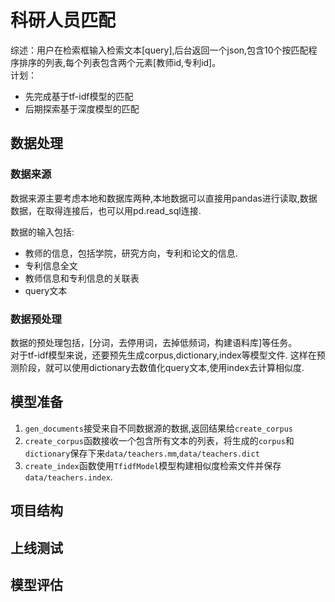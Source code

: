 # 科研人员匹配
综述：用户在检索框输入检索文本[query],后台返回一个json,包含10个按匹配程序排序的列表,每个列表包含两个元素[教师id,专利id]。  
计划：
- 先完成基于tf-idf模型的匹配
- 后期探索基于深度模型的匹配

## 数据处理
### 数据来源
数据来源主要考虑本地和数据库两种,本地数据可以直接用pandas进行读取,数据数据，在取得连接后，也可以用pd.read_sql连接.  

数据的输入包括:
- 教师的信息，包括学院，研究方向，专利和论文的信息.
- 专利信息全文
- 教师信息和专利信息的关联表
- query文本

### 数据预处理

数据的预处理包括，[分词，去停用词，去掉低频词，构建语料库]等任务。  
对于tf-idf模型来说，还要预先生成corpus,dictionary,index等模型文件.
这样在预测阶段，就可以使用dictionary去数值化query文本,使用index去计算相似度.

## 模型准备
1. `gen_documents`接受来自不同数据源的数据,返回结果给`create_corpus`
2. `create_corpus`函数接收一个包含所有文本的列表，将生成的`corpus`和`dictionary`保存下来`data/teachers.mm`,`data/teachers.dict`
3. `create_index`函数使用`TfidfModel`模型构建相似度检索文件并保存`data/teachers.index`.

## 项目结构



## 上线测试

## 模型评估

